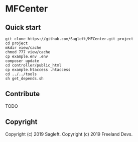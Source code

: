# MFCenter

## Quick start

```
git clone https://github.com/Sagleft/MFCenter.git project
cd project
mkdir view/cache
chmod 777 view/cache
cp example.env .env
composer update
cd controller/public_html
cp example.htaccess .htaccess
cd ../../tools
sh get_depends.sh
```

## Contribute

TODO

## Copyright

Copyright (c) 2019 Sagleft.
Copyright (c) 2019 Freeland Devs.
